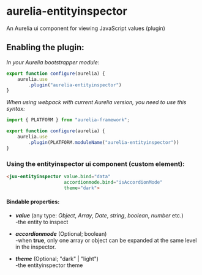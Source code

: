 # aurelia-entityinspector
An Aurelia ui component for viewing JavaScript values (plugin)

## Enabling the plugin:
*In your Aurelia bootstrapper module:*

```javascript
export function configure(aurelia) {
    aurelia.use
        .plugin("aurelia-entityinspector")
}
```

*When using webpack with current Aurelia version, you need to use this syntax:*

```javascript
import { PLATFORM } from "aurelia-framework";

export function configure(aurelia) {
    aurelia.use
        .plugin(PLATFORM.moduleName("aurelia-entityinspector"))
}
```

### Using the entityinspector ui component (custom element):

```html
<jux-entityinspector value.bind="data"
                     accordionmode.bind="isAccordionMode"
                     theme="dark">
```

#### Bindable properties:
* ***value***  (any type: *Object*, *Array*, *Date*, *string*, *boolean*, *number* etc.)  
-the entity to inspect

* ***accordionmode*** (Optional; boolean)  
-when **true**, only one array or object can be expanded at the same level in the inspector.

* ***theme*** (Optional; "dark" | "light")  
-the entityinspector theme 

